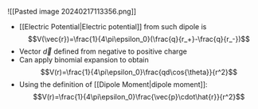 ![[Pasted image 20240217113356.png]]
- [[Electric Potential|Electric potential]] from such dipole is
$$V(\vec{r})=\frac{1}{4\pi\epsilon_0}(\frac{q}{r_+}-\frac{q}{r_-})$$
- Vector $\vec{d}$ defined from negative to positive charge
- Can apply binomial expansion to obtain
$$V(r)=\frac{1}{4\pi\epsilon_0}\frac{qd\cos{\theta}}{r^2}$$
- Using the definition of [[Dipole Moment|dipole moment]]:
$$V(r)=\frac{1}{4\pi\epsilon_0}\frac{\vec{p}\cdot\hat{r}}{r^2}$$
